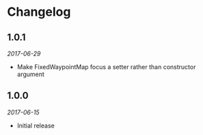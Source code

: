 # Changelog

## 1.0.1

_2017-06-29_

 *  Make FixedWaypointMap focus a setter rather than constructor argument

## 1.0.0

_2017-06-15_

 * Initial release